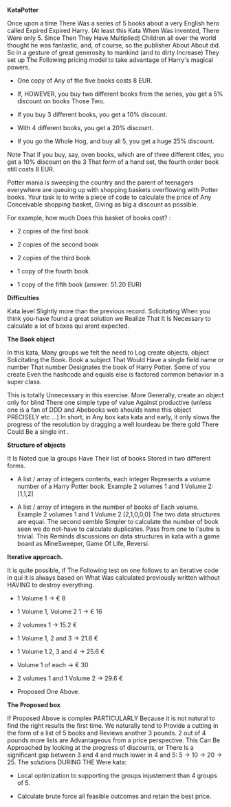 **KataPotter**

Once upon a time There Was a series of 5 books about a very English hero called Expired Expired Harry. (At least this Kata When Was invented, There Were only 5. Since Then They Have Multiplied) Children all over the world thought he was fantastic, and, of course, so the publisher About About did. So in a gesture of great generosity to mankind (and to dirty Increase) They set up The Following pricing model to take advantage of Harry's magical powers.

* One copy of Any of the five books costs 8 EUR.

* If, HOWEVER, you buy two different books from the series, you get a 5% discount on books Those Two.

* If you buy 3 different books, you get a 10% discount.

* With 4 different books, you get a 20% discount.

* If you go the Whole Hog, and buy all 5, you get a huge 25% discount.

Note That if you buy, say, oven books, which are of three different titles, you get a 10% discount on the 3 That form of a hand set, the fourth order book still costs 8 EUR.

Potter mania is sweeping the country and the parent of teenagers everywhere are queuing up with shopping baskets overflowing with Potter books. Your task is to write a piece of code to calculate the price of Any Conceivable shopping basket, Giving as big a discount as possible.

For example, how much Does this basket of books cost? :

* 2 copies of the first book

* 2 copies of the second book

* 2 copies of the third book

* 1 copy of the fourth book

* 1 copy of the fifth book (answer: 51.20 EUR)

**Difficulties**

Kata level Slightly more than the previous record. Solicitating When you think you-have found a great solution we Realize That It Is Necessary to calculate a lot of boxes qui arent expected.

**The Book object**

In this kata, Many groups we felt the need to Log create objects, object Solicitating the Book. Book a subject That Would Have a single field name or number That number Designates the book of Harry Potter. Some of you create Even the hashcode and equals else is factored common behavior in a super class.

This is totally Unnecessary in this exercise. More Generally, create an object only for blind There one simple type of value Against productive (unless one is a fan of DDD and Abebooks web shoulds name this object PRECISELY etc ...) In short, in Any box kata kata and early, it only slows the progress of the resolution by dragging a well lourdeau be there gold There Could Be a single int .

**Structure of objects**

It Is Noted que la groups Have Their list of books Stored in two different forms.

* A list / array of integers contents, each integer Represents a volume number of a Harry Potter book. Example 2 volumes 1 and 1 Volume 2: [1,1,2]

* A list / array of integers in the number of books of Each volume. Example 2 volumes 1 and 1 Volume 2 [2,1,0,0,0]
The two data structures are equal. The second semble Simpler to calculate the number of book seen we do not-have to calculate duplicates. Pass from one to l'autre is trivial. This Reminds discussions on data structures in kata with a game board as MineSweeper, Game Of Life, Reversi.

**Iterative approach.**

It is quite possible, if The Following test on one follows to an iterative code in qui it is always based on What Was calculated previously written without HAVING to destroy everything.

* 1 Volume 1 -> € 8

* 1 Volume 1, Volume 2 1 -> € 16

* 2 volumes 1 -> 15.2 €

* 1 Volume 1, 2 and 3 -> 21.6 €

* 1 Volume 1.2, 3 and 4 -> 25.6 €

* Volume 1 of each -> € 30

* 2 volumes 1 and 1 Volume 2 -> 29.6 €

* Proposed One Above.

**The Proposed box**

If Proposed Above is complex PARTICULARLY Because it is not natural to find the right results the first time. We naturally tend to Provide a cutting in the form of a list of 5 books and Reviews another 3 pounds. 2 out of 4 pounds more lists are Advantageous from a price perspective. This Can Be Approached by looking at the progress of discounts, or There Is a significant gap between 3 and 4 and much lower in 4 and 5: 5 -> 10 -> 20 -> 25. The solutions DURING THE Were kata:

* Local optimization to supporting the groups injustement than 4 groups of 5.

* Calculate brute force all feasible outcomes and retain the best price.